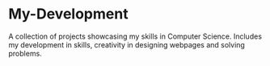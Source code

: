 # My-Development
A collection of projects showcasing my skills in Computer Science. Includes my development in skills, creativity in designing webpages and solving problems.
